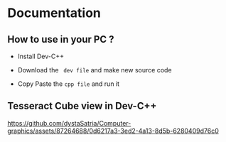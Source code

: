 # Documentation

## How to use in your PC ?

* Install Dev-C++

* Download the ``` dev file``` and make new source code 

* Copy Paste the ```cpp file``` and run it 

 
## Tesseract Cube view in Dev-C++





https://github.com/dystaSatria/Computer-graphics/assets/87264688/0d6217a3-3ed2-4a13-8d5b-6280409d76c0
